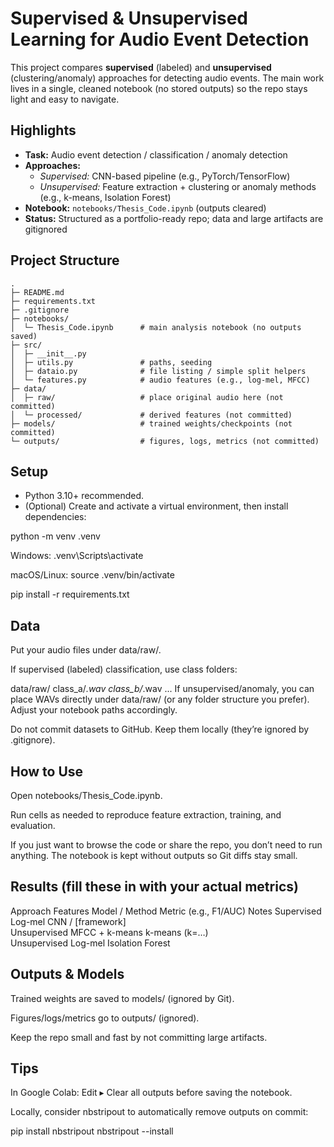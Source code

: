 # Supervised & Unsupervised Learning for Audio Event Detection

This project compares **supervised** (labeled) and **unsupervised** (clustering/anomaly) approaches for detecting audio events. The main work lives in a single, cleaned notebook (no stored outputs) so the repo stays light and easy to navigate.

## Highlights
- **Task:** Audio event detection / classification / anomaly detection  
- **Approaches:**  
  - *Supervised:* CNN-based pipeline (e.g., PyTorch/TensorFlow)  
  - *Unsupervised:* Feature extraction + clustering or anomaly methods (e.g., k-means, Isolation Forest)  
- **Notebook:** `notebooks/Thesis_Code.ipynb` (outputs cleared)  
- **Status:** Structured as a portfolio-ready repo; data and large artifacts are gitignored

## Project Structure
```text
.
├─ README.md
├─ requirements.txt
├─ .gitignore
├─ notebooks/
│  └─ Thesis_Code.ipynb      # main analysis notebook (no outputs saved)
├─ src/
│  ├─ __init__.py
│  ├─ utils.py               # paths, seeding
│  ├─ dataio.py              # file listing / simple split helpers
│  └─ features.py            # audio features (e.g., log-mel, MFCC)
├─ data/
│  ├─ raw/                   # place original audio here (not committed)
│  └─ processed/             # derived features (not committed)
├─ models/                   # trained weights/checkpoints (not committed)
└─ outputs/                  # figures, logs, metrics (not committed)

```

## Setup
- Python 3.10+ recommended.  
- (Optional) Create and activate a virtual environment, then install dependencies:

python -m venv .venv

Windows: .venv\Scripts\activate

macOS/Linux: source .venv/bin/activate

pip install -r requirements.txt

## Data
Put your audio files under data/raw/.

If supervised (labeled) classification, use class folders:

data/raw/
  class_a/*.wav
  class_b/*.wav
  ...
If unsupervised/anomaly, you can place WAVs directly under data/raw/ (or any folder structure you prefer). Adjust your notebook paths accordingly.

Do not commit datasets to GitHub. Keep them locally (they’re ignored by .gitignore).

## How to Use
Open notebooks/Thesis_Code.ipynb.

Run cells as needed to reproduce feature extraction, training, and evaluation.

If you just want to browse the code or share the repo, you don’t need to run anything. The notebook is kept without outputs so Git diffs stay small.

## Results (fill these in with your actual metrics)
Approach	Features	Model / Method	Metric (e.g., F1/AUC)	Notes
Supervised	Log-mel	CNN / [framework]		
Unsupervised	MFCC + k-means	k-means (k=…)		
Unsupervised	Log-mel	Isolation Forest		

## Outputs & Models
Trained weights are saved to models/ (ignored by Git).

Figures/logs/metrics go to outputs/ (ignored).

Keep the repo small and fast by not committing large artifacts.

## Tips
In Google Colab: Edit ▸ Clear all outputs before saving the notebook.

Locally, consider nbstripout to automatically remove outputs on commit:

pip install nbstripout
nbstripout --install
